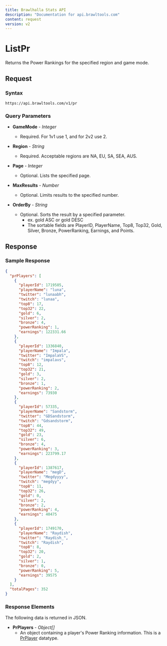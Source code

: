 ```yaml
---
title: Brawlhalla Stats API
description: "Documentation for api.brawltools.com"
content: request
version: v2
---
```


# ListPr

Returns the Power Rankings for the specified region and game mode.

## Request

### Syntax

`https://api.brawltools.com/v1/pr`

### Query Parameters

- **GameMode** - _Integer_
  - Required. For 1v1 use 1, and for 2v2 use 2.

- **Region** - _String_
  - Required. Acceptable regions are NA, EU, SA, SEA, AUS.

- **Page** - _Integer_
  - Optional. Lists the specified page.

- **MaxResults** - _Number_
  - Optional. Limits results to the specified number.

- **OrderBy** - _String_
  - Optional. Sorts the result by a specified parameter.
    - ex. gold ASC or gold DESC
    - The sortable fields are PlayerID, PlayerName, Top8, Top32, Gold, Silver, Bronze, PowerRanking, Earnings, and Points.

## Response

### Sample Response

```json
{
  "prPlayers": [
    {
      "playerId": 1719505,
      "playerName": "luna",
      "twitter": "lunaabh",
      "twitch": "lunaa",
      "top8": 17,
      "top32": 22,
      "gold": 6,
      "silver": 2,
      "bronze": 4,
      "powerRanking": 1,
      "earnings": 122331.66
    },
    {
      "playerId": 1336840,
      "playerName": "Impala",
      "twitter": "ImpalaVS",
      "twitch": "impalavs",
      "top8": 12,
      "top32": 21,
      "gold": 3,
      "silver": 2,
      "bronze": 1,
      "powerRanking": 2,
      "earnings": 73930
    },
    {
      "playerId": 57335,
      "playerName": "Sandstorm",
      "twitter": "GDSandstorm",
      "twitch": "Gdsandstorm",
      "top8": 44,
      "top32": 49,
      "gold": 23,
      "silver": 6,
      "bronze": 4,
      "powerRanking": 3,
      "earnings": 223799.17
    },
    {
      "playerId": 1387617,
      "playerName": "megD",
      "twitter": "Megdyyyy",
      "twitch": "megdyy",
      "top8": 11,
      "top32": 26,
      "gold": 0,
      "silver": 2,
      "bronze": 2,
      "powerRanking": 4,
      "earnings": 40475
    },
    {
      "playerId": 1749170,
      "playerName": "Raydish",
      "twitter": "Raydish_",
      "twitch": "Raydish",
      "top8": 8,
      "top32": 20,
      "gold": 2,
      "silver": 1,
      "bronze": 0,
      "powerRanking": 5,
      "earnings": 39575
    }
  ],
  "totalPages": 352
}
```

### Response Elements

The following data is returned in JSON.

- **PrPlayers** - _Object[]_
  - An object containing a player's Power Ranking information. This is a <a href="../../datatypes/prplayer">PrPlayer</a> datatype.
